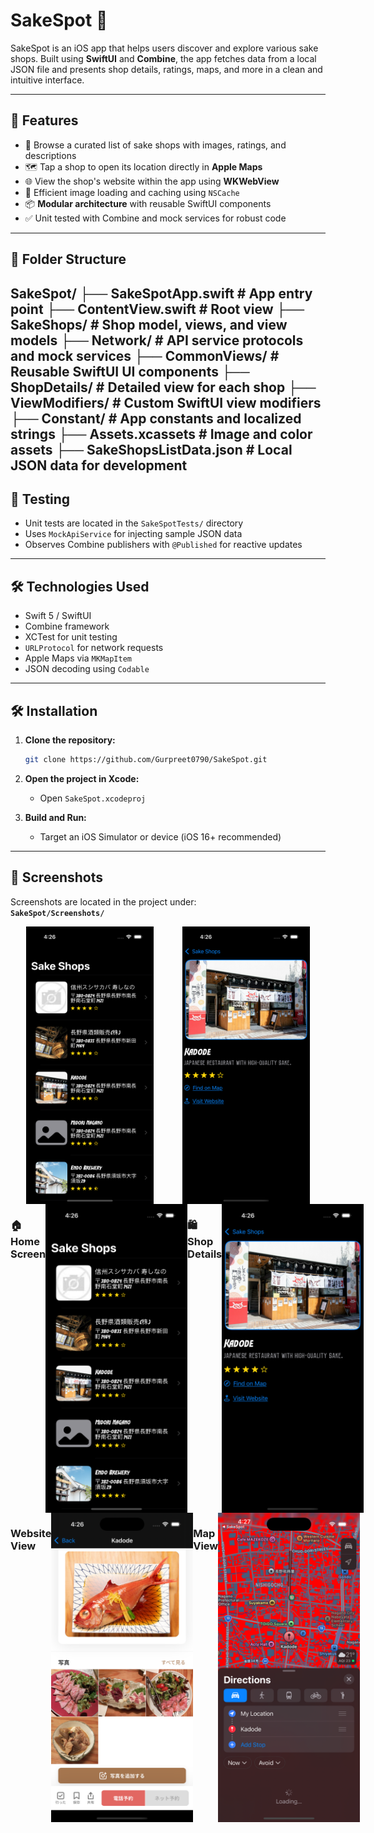 # SakeSpot 🍶

SakeSpot is an iOS app that helps users discover and explore various sake shops. Built using **SwiftUI** and **Combine**, the app fetches data from a local JSON file and presents shop details, ratings, maps, and more in a clean and intuitive interface.

---

## 🚀 Features

- 📍 Browse a curated list of sake shops with images, ratings, and descriptions  
- 🗺️ Tap a shop to open its location directly in **Apple Maps**  
- 🌐 View the shop's website within the app using **WKWebView**  
- 🧠 Efficient image loading and caching using `NSCache`  
- 📦 **Modular architecture** with reusable SwiftUI components  
- ✅ Unit tested with Combine and mock services for robust code

---

## 📁 Folder Structure

SakeSpot/
├── SakeSpotApp.swift # App entry point
├── ContentView.swift # Root view
├── SakeShops/ # Shop model, views, and view models
├── Network/ # API service protocols and mock services
├── CommonViews/ # Reusable SwiftUI UI components
├── ShopDetails/ # Detailed view for each shop
├── ViewModifiers/ # Custom SwiftUI view modifiers
├── Constant/ # App constants and localized strings
├── Assets.xcassets # Image and color assets
├── SakeShopsListData.json # Local JSON data for development
---

## 🧪 Testing

- Unit tests are located in the `SakeSpotTests/` directory  
- Uses `MockApiService` for injecting sample JSON data  
- Observes Combine publishers with `@Published` for reactive updates  

---

## 🛠️ Technologies Used

- Swift 5 / SwiftUI  
- Combine framework  
- XCTest for unit testing  
- `URLProtocol` for network requests  
- Apple Maps via `MKMapItem`  
- JSON decoding using `Codable`

---

## 🛠️ Installation

1. **Clone the repository:**
    ```bash
    git clone https://github.com/Gurpreet0790/SakeSpot.git
    ```

2. **Open the project in Xcode:**
    - Open `SakeSpot.xcodeproj`

3. **Build and Run:**
    - Target an iOS Simulator or device (iOS 16+ recommended)

---

## 📸 Screenshots

Screenshots are located in the project under:  
**`SakeSpot/Screenshots/`**

<div align="center">
  <div style="display: flex; justify-content: space-between; width: 90%;">
    <img src="SakeSpot/Screenshots/1.SakeShops.png" alt="Home Screen" width="45%"/>
    <img src="SakeSpot/Screenshots/2.SakeShopDetails.png" alt="Details Screen" width="45%"/>
  </div>
</div>




<div style="display: flex; justify-content: space-between;">
  <h3>🏠 Home Screen</h3>
  <img src="SakeSpot/Screenshots/1.SakeShops.png" alt="Home Screen" width="45%"/>
  <h3>🛍️ Shop Details</h3> 
  <img src="SakeSpot/Screenshots/2.SakeShopDetails.png" alt="Details Screen" width="45%"/>
</div>

<div style="display: flex; justify-content: space-between;">
  <h3> Website View</h3>
  <img src="SakeSpot/Screenshots/3.SakeShopWebsite.png" alt="Home Screen" width="45%"/>
  <h3> Map View</h3>
  <img src="SakeSpot/Screenshots/4.SakeShopMapView.png" alt="Details Screen" width="45%"/>
</div>




